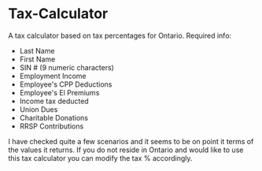 # Tax-Calculator
A tax calculator based on tax percentages for Ontario.
Required info:
- Last Name
- First Name
- SIN # (9 numeric characters)
- Employment Income
- Employee's CPP Deductions
- Employee's El Premiums
- Income tax deducted
- Union Dues
- Charitable Donations
- RRSP Contributions

I have checked quite a few scenarios and it seems to be on point it terms of the values it returns.
If you do not reside in Ontario and would like to use this tax calculator you can modify the tax % accordingly.
